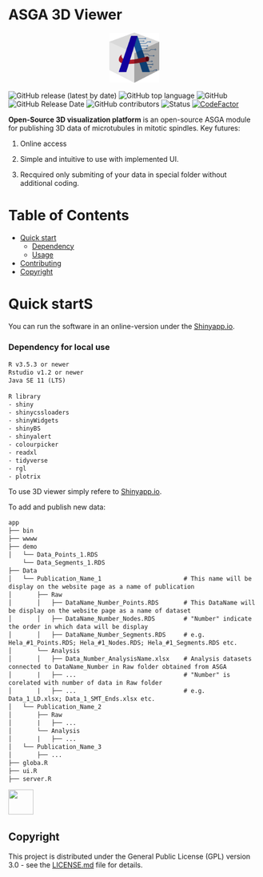 # ASGA 3D Viewer
<p align="center">
<img src="https://github.com/RRobert92/ASGA_3DViewer/blob/main/img/ASGA_3D_logo.png" width="20%" height="20%">
</p>

![GitHub release (latest by date)](https://img.shields.io/github/v/release/RRobert92/ASGA_3DViewer)
![GitHub top language](https://img.shields.io/github/languages/top/RRobert92/ASGA_3DViewer)
![GitHub](https://img.shields.io/github/license/RRobert92/ASGA_3DViewer)
![GitHub Release Date](https://img.shields.io/github/release-date/RRobert92/ASGA_3DViewer)
![GitHub contributors](https://img.shields.io/github/contributors/RRobert92/ASGA_3DViewer)
![Status](https://img.shields.io/badge/lifecycle-maturating-blue.svg)
[![CodeFactor](https://www.codefactor.io/repository/github/rrobert92/ASGA_3DViewer/badge)](https://www.codefactor.io/repository/github/rrobert92/ASGA_3DViewer)

**Open-Source 3D visualization platform** is an open-source ASGA module for publishing 3D data of microtubules in mitotic spindles. Key futures:
  
1. Online access

2. Simple and intuitive to use with implemented UI.

3. Recquired only submiting of your data in special folder without additional coding.

# Table of Contents

* [Quick start](#Quick_start)
  * [Dependency](#Dependency)
  * [Usage](#Quick_start)
* [Contributing](#Contributing)
* [Copyright](#Copyright)
  
<a name="Quick_start"></a>
# Quick startS
You can run the software in an online-version under the [Shinyapp.io](https://kiewisz.shinyapps.io/ASGA_3DViewer/).

<a name="Dependency"></a>
### Dependency for local use
```
R v3.5.3 or newer
Rstudio v1.2 or newer
Java SE 11 (LTS)

R library
- shiny
- shinycssloaders
- shinyWidgets
- shinyBS
- shinyalert
- colourpicker
- readxl
- tidyverse
- rgl
- plotrix
```

<a name="Quick_start"></a>

To use 3D viewer simply refere to [Shinyapp.io](https://kiewisz.shinyapps.io/ASGA_3DViewer/).

To add and publish new data:
```
app
├── bin
├── wwww
├── demo
│   └── Data_Points_1.RDS
    └── Data_Segments_1.RDS
├── Data
│   └── Publication_Name_1                       # This name will be display on the website page as a name of publication
│       ├── Raw
│       │   ├── DataName_Number_Points.RDS       # This DataName will be display on the website page as a name of dataset
│       │   ├── DataName_Number_Nodes.RDS        # "Number" indicate the order in which data will be display
│       │   ├── DataName_Number_Segments.RDS     # e.g. Hela_#1_Points.RDS; Hela_#1_Nodes.RDS; Hela_#1_Segments.RDS etc.
│       └── Analysis
│       │   ├── Data_Number_AnalysisName.xlsx    # Analysis datasets connected to DataName_Number in Raw folder obtained from ASGA
│       |   ├── ...                              # "Number" is corelated with number of data in Raw folder
│       |   ├── ...                              # e.g. Data_1_LD.xlsx; Data_1_SMT_Ends.xlsx etc.
│   └── Publication_Name_2
│       ├── Raw
│       |   ├── ...
│       └── Analysis 
│       |   ├── ...
│   └── Publication_Name_3
│       ├── ...
├── globa.R
├── ui.R
├── server.R
```

<a href="https://sourcerer.io/rrobert92"><img src="https://avatars0.githubusercontent.com/u/56911280?v=4" height="50px" width="50px" alt=""/></a>

<a name="Copyright"></a>
## Copyright
This project is distributed under the General Public License (GPL) version 3.0 - see the [LICENSE.md](LICENSE.md) file for details.
